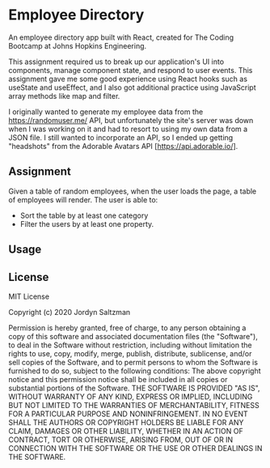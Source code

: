 # Employee Directory
An employee directory app built with React, created for The Coding Bootcamp at Johns Hopkins Engineering. 

This assignment required us to break up our application's UI into components, manage component state, and respond to user events. This assignment gave me some good experience using React hooks such as useState and useEffect, and I also got additional practice using JavaScript array methods like map and filter. 

I originally wanted to generate my employee data from the https://randomuser.me/ API, but unfortunately the site's server was down when I was working on it and had to resort to using my own data from a JSON file. I still wanted to incorporate an API, so I ended up getting "headshots" from the Adorable Avatars API [https://api.adorable.io/]. 

## Assignment
Given a table of random employees, when the user loads the page, a table of employees will render.
The user is able to:
- Sort the table by at least one category
- Filter the users by at least one property.

## Usage


## License

MIT License

Copyright (c) 2020 Jordyn Saltzman

Permission is hereby granted, free of charge, to any person obtaining a copy of this software and associated documentation files (the "Software"), to deal in the Software without restriction, including without limitation the rights to use, copy, modify, merge, publish, distribute, sublicense, and/or sell copies of the Software, and to permit persons to whom the Software is furnished to do so, subject to the following conditions: The above copyright notice and this permission notice shall be included in all copies or substantial portions of the Software. THE SOFTWARE IS PROVIDED "AS IS", WITHOUT WARRANTY OF ANY KIND, EXPRESS OR IMPLIED, INCLUDING BUT NOT LIMITED TO THE WARRANTIES OF MERCHANTABILITY, FITNESS FOR A PARTICULAR PURPOSE AND NONINFRINGEMENT. IN NO EVENT SHALL THE AUTHORS OR COPYRIGHT HOLDERS BE LIABLE FOR ANY CLAIM, DAMAGES OR OTHER LIABILITY, WHETHER IN AN ACTION OF CONTRACT, TORT OR OTHERWISE, ARISING FROM, OUT OF OR IN CONNECTION WITH THE SOFTWARE OR THE USE OR OTHER DEALINGS IN THE SOFTWARE.

